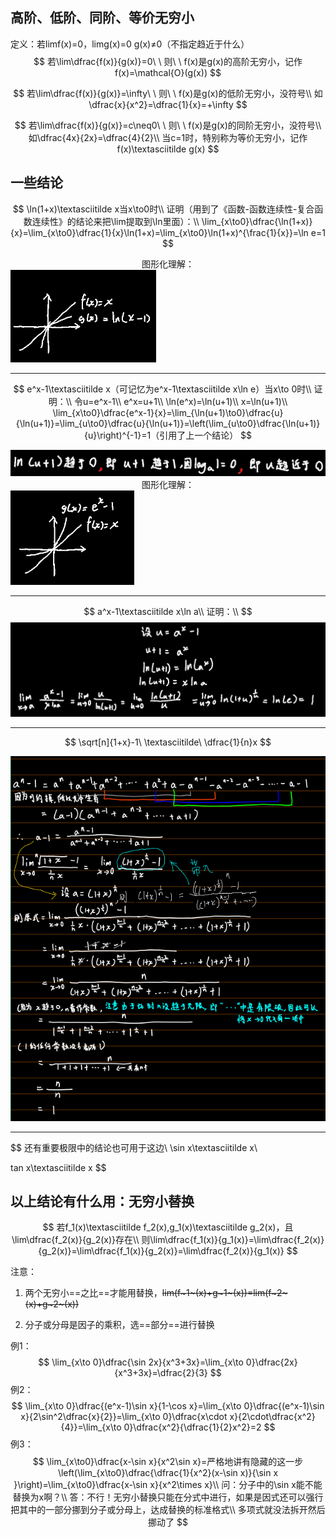 ## 高阶、低阶、同阶、等价无穷小

定义：若limf(x)=0，limg(x)=0 g(x)≠0（不指定趋近于什么）
$$
若\lim\dfrac{f(x)}{g(x)}=0\ \ 则\ \ f(x)是g(x)的高阶无穷小，记作f(x)=\mathcal{O}(g(x))
$$

$$
若\lim\dfrac{f(x)}{g(x)}=\infty\ \ 则\ \ f(x)是g(x)的低阶无穷小，没符号\\
如\dfrac{x}{x^2}=\dfrac{1}{x}=+\infty
$$

$$
若\lim\dfrac{f(x)}{g(x)}=c\neq0\ \ 则\ \ f(x)是g(x)的同阶无穷小，没符号\\
如\dfrac{4x}{2x}=\dfrac{4}{2}\\
当c=1时，特别称为等价无穷小，记作f(x)\textasciitilde g(x)
$$

## 一些结论

$$
\ln(1+x)\textasciitilde x当x\to0时\\
证明（用到了《函数-函数连续性-复合函数连续性》的结论来把\lim提取到\ln里面）：\\
\lim_{x\to0}\dfrac{\ln(1+x)}{x}=\lim_{x\to0}\dfrac{1}{x}\ln(1+x)=\lim_{x\to0}\ln(1+x)^{\frac{1}{x}}=\ln e=1
$$

<center>图形化理解：</center>
<img src="assets/image-20220517232912016.png" alt="image-20220517232912016" style="zoom:67%;" />

------

$$
e^x-1\textasciitilde x（可记忆为e^x-1\textasciitilde x\ln e）当x\to 0时\\
证明：\\
令u=e^x-1\\
e^x=u+1\\
\ln(e^x)=\ln(u+1)\\
x=\ln(u+1)\\
\lim_{x\to0}\dfrac{e^x-1}{x}=\lim_{\ln(u+1)\to0}\dfrac{u}{\ln(u+1)}=\lim_{u\to0}\dfrac{u}{\ln(u+1)}=\left(\lim_{u\to0}\dfrac{\ln(u+1)}{u}\right)^{-1}=1（引用了上一个结论）
$$

<img src="assets/image-20220517203526806.png" alt="image-20220517203526806" style="zoom:50%;" />

<center>图形化理解：</center>
<img src="assets/image-20220517232749798.png" alt="image-20220517232749798" style="zoom:67%;" />

------

$$
a^x-1\textasciitilde x\ln a\\
证明：\\
$$
<img src="assets/image-20220517205530751.png" alt="image-20220517205530751" style="zoom:50%;" />

------

$$
\sqrt[n]{1+x}-1\ \textasciitilde\ \dfrac{1}{n}x
$$

![image-20220517215106772](assets/image-20220517215106772.png)

------

$$
还有重要极限中的结论也可用于这边\\
\sin x\textasciitilde x\\

tan x\textasciitilde x
$$

## 以上结论有什么用：无穷小替换

$$
若f_1(x)\textasciitilde f_2(x),g_1(x)\textasciitilde g_2(x)，且\lim\dfrac{f_2(x)}{g_2(x)}存在\\
则\lim\dfrac{f_1(x)}{g_1(x)}=\lim\dfrac{f_2(x)}{g_2(x)}=\lim\dfrac{f_1(x)}{g_2(x)}=\lim\dfrac{f_2(x)}{g_1(x)}
$$

注意：

1. 两个无穷小==之比==才能用替换，~~lim(f~1~(x)+g~1~(x))=lim(f~2~(x)+g~2~(x))~~

2. 分子或分母是因子的乘积，选==部分==进行替换

例1：
$$
\lim_{x\to 0}\dfrac{\sin 2x}{x^3+3x}=\lim_{x\to 0}\dfrac{2x}{x^3+3x}=\dfrac{2}{3}
$$
例2：
$$
\lim_{x\to 0}\dfrac{(e^x-1)\sin x}{1-\cos x}=\lim_{x\to 0}\dfrac{(e^x-1)\sin x}{2\sin^2\dfrac{x}{2}}=\lim_{x\to 0}\dfrac{x\cdot x}{2\cdot\dfrac{x^2}{4}}=\lim_{x\to 0}\dfrac{x^2}{\dfrac{1}{2}x^2}=2
$$
例3：
$$
\lim_{x\to0}\dfrac{x-\sin x}{x^2\sin x}=严格地讲有隐藏的这一步\left(\lim_{x\to0}\dfrac{\dfrac{1}{x^2}(x-\sin x)}{\sin x }\right)=\lim_{x\to0}\dfrac{x-\sin x}{x^2\times x}\\
问：分子中的\sin x能不能替换为x啊？\\
答：不行！无穷小替换只能在分式中进行，如果是因式还可以强行把其中的一部分挪到分子或分母上，达成替换的标准格式\\
多项式就没法拆开然后挪动了
$$
